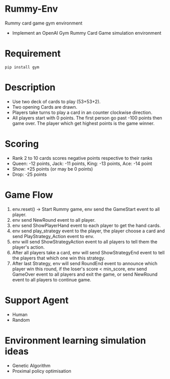# Rummy-Env
Rummy card game gym environment

* Implement an OpenAI Gym Rummy Card Game simulation environment


# Requirement
```
pip install gym
```
# Description
* Use two deck of cards to play (53+53+2).
* Two opening Cards are drawn. 
* Players take turns to play a card in an counter clockwise direction.
* All players start with 0 points. The first person go past -100 points then game over. The player which get highest points is the game winner.


# Scoring
* Rank 2 to 10 cards scores negative points respective to their ranks
* Queen: -12 points, Jack: -11 points, King: -13 points, Ace: -14 point
* Show: +25 points (or may be 0 points)
* Drop: -25 points


# Game Flow
1.	env.reset() -> Start Rummy game, env send the GameStart event to all player.
2.	env send NewRound event to all player.
3.	env send ShowPlayerHand event to each player to get the hand cards.
4.  env send play_strategy event to the player, the player choose a card and send PlayStrategy_Action event to env.
5.  env will send ShowStrategyAction event to all players to tell them the player's action.
6.  After all players take a card, env will send ShowStrategyEnd event to tell the players that which one win this strategy.
7.  After last Strategy, env will send RoundEnd event to announce which player win this round, if the loser's score < min_score, env send GameOver event to all players and exit the game, or send NewRound event to all players to continue game.


# Support Agent
* Human
* Random 

# Environment learning simulation ideas
* Genetic Algorithm
* Proximal policy optimisation
